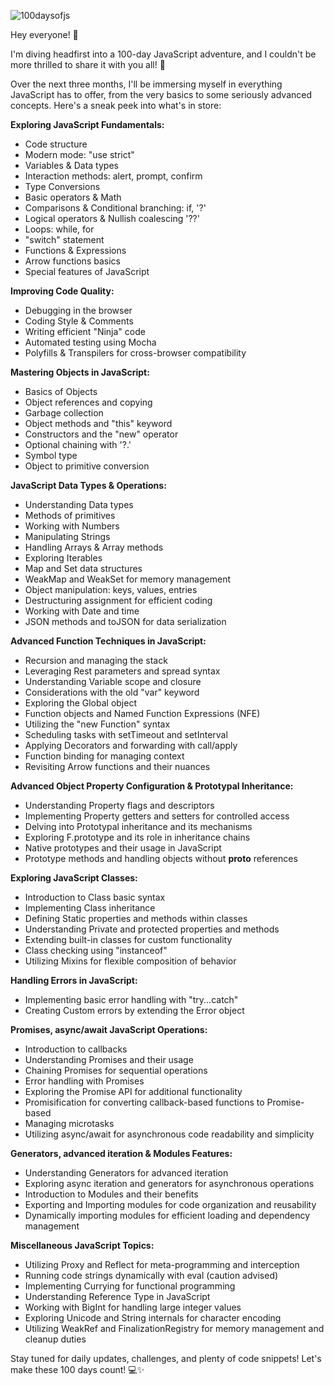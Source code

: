 ![100daysofjs](https://github.com/lassiecoder/100daysofjs/assets/17312616/05e9143b-cde4-4c29-9a25-2870dfb75db0)


Hey everyone! 👋

I'm diving headfirst into a 100-day JavaScript adventure, and I couldn't be more thrilled to share it with you all! 🎉

Over the next three months, I'll be immersing myself in everything JavaScript has to offer, from the very basics to some seriously advanced concepts. Here's a sneak peek into what's in store:

**Exploring JavaScript Fundamentals:**
- Code structure
- Modern mode: "use strict"
- Variables & Data types
- Interaction methods: alert, prompt, confirm
- Type Conversions
- Basic operators & Math
- Comparisons & Conditional branching: if, '?'
- Logical operators & Nullish coalescing '??'
- Loops: while, for
- "switch" statement
- Functions & Expressions
- Arrow functions basics
- Special features of JavaScript

**Improving Code Quality:**
- Debugging in the browser
- Coding Style & Comments
- Writing efficient "Ninja" code
- Automated testing using Mocha
- Polyfills & Transpilers for cross-browser compatibility

**Mastering Objects in JavaScript:**
- Basics of Objects
- Object references and copying
- Garbage collection
- Object methods and "this" keyword
- Constructors and the "new" operator
- Optional chaining with '?.'
- Symbol type
- Object to primitive conversion

**JavaScript Data Types & Operations:**
- Understanding Data types
- Methods of primitives
- Working with Numbers
- Manipulating Strings
- Handling Arrays & Array methods
- Exploring Iterables
- Map and Set data structures
- WeakMap and WeakSet for memory management
- Object manipulation: keys, values, entries
- Destructuring assignment for efficient coding
- Working with Date and time
- JSON methods and toJSON for data serialization

**Advanced Function Techniques in JavaScript:**
- Recursion and managing the stack
- Leveraging Rest parameters and spread syntax
- Understanding Variable scope and closure
- Considerations with the old "var" keyword
- Exploring the Global object
- Function objects and Named Function Expressions (NFE)
- Utilizing the "new Function" syntax
- Scheduling tasks with setTimeout and setInterval
- Applying Decorators and forwarding with call/apply
- Function binding for managing context
- Revisiting Arrow functions and their nuances

**Advanced Object Property Configuration & Prototypal Inheritance:**
- Understanding Property flags and descriptors
- Implementing Property getters and setters for controlled access
- Delving into Prototypal inheritance and its mechanisms
- Exploring F.prototype and its role in inheritance chains
- Native prototypes and their usage in JavaScript
- Prototype methods and handling objects without __proto__ references

**Exploring JavaScript Classes:**
- Introduction to Class basic syntax
- Implementing Class inheritance
- Defining Static properties and methods within classes
- Understanding Private and protected properties and methods
- Extending built-in classes for custom functionality
- Class checking using "instanceof"
- Utilizing Mixins for flexible composition of behavior

**Handling Errors in JavaScript:**
- Implementing basic error handling with "try...catch"
- Creating Custom errors by extending the Error object

**Promises, async/await JavaScript Operations:**
- Introduction to callbacks
- Understanding Promises and their usage
- Chaining Promises for sequential operations
- Error handling with Promises
- Exploring the Promise API for additional functionality
- Promisification for converting callback-based functions to Promise-based
- Managing microtasks
- Utilizing async/await for asynchronous code readability and simplicity

**Generators, advanced iteration & Modules Features:**
- Understanding Generators for advanced iteration
- Exploring async iteration and generators for asynchronous operations
- Introduction to Modules and their benefits
- Exporting and Importing modules for code organization and reusability
- Dynamically importing modules for efficient loading and dependency management

**Miscellaneous JavaScript Topics:**
- Utilizing Proxy and Reflect for meta-programming and interception
- Running code strings dynamically with eval (caution advised)
- Implementing Currying for functional programming
- Understanding Reference Type in JavaScript
- Working with BigInt for handling large integer values
- Exploring Unicode and String internals for character encoding
- Utilizing WeakRef and FinalizationRegistry for memory management and cleanup duties

Stay tuned for daily updates, challenges, and plenty of code snippets! Let's make these 100 days count! 💻✨

